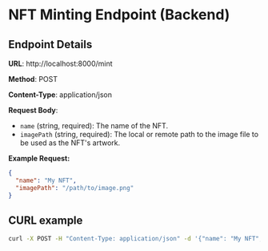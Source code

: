 
# NFT Minting Endpoint (Backend)

## Endpoint Details

**URL**: http://localhost:8000/mint

**Method**: POST

**Content-Type**: application/json

**Request Body**:

- `name` (string, required): The name of the NFT.
- `imagePath` (string, required): The local or remote path to the image file to be used as the NFT's artwork.

**Example Request:**

```json
{
  "name": "My NFT",
  "imagePath": "/path/to/image.png"
}
```

## CURL example

```bash
curl -X POST -H "Content-Type: application/json" -d '{"name": "My NFT", "imagePath": "/path/to/image.png"}' http://localhost:8000/mint
```